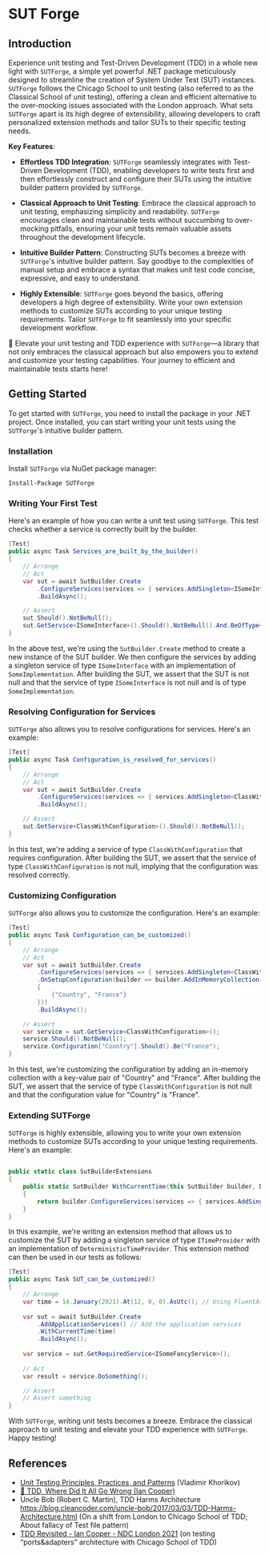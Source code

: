 # SUT Forge

## Introduction

Experience unit testing and Test-Driven Development (TDD) in a whole new light with `SUTForge`, a simple yet powerful .NET package meticulously designed to streamline the creation of System Under Test (SUT) instances. `SUTForge` follows the Chicago School to unit testing (also referred to as the Classical School of unit testing), offering a clean and efficient alternative to the over-mocking issues associated with the London approach. What sets `SUTForge` apart is its high degree of extensibility, allowing developers to craft personalized extension methods and tailor SUTs to their specific testing needs.



**Key Features**:

- **Effortless TDD Integration**: `SUTForge` seamlessly integrates with Test-Driven Development (TDD), enabling developers to write tests first and then effortlessly construct and configure their SUTs using the intuitive builder pattern provided by `SUTForge`.

- **Classical Approach to Unit Testing**: Embrace the classical approach to unit testing, emphasizing simplicity and readability. `SUTForge` encourages clean and maintainable tests without succumbing to over-mocking pitfalls, ensuring your unit tests remain valuable assets throughout the development lifecycle.

- **Intuitive Builder Pattern**: Constructing SUTs becomes a breeze with `SUTForge`'s intuitive builder pattern. Say goodbye to the complexities of manual setup and embrace a syntax that makes unit test code concise, expressive, and easy to understand.

- **Highly Extensible**: `SUTForge` goes beyond the basics, offering developers a high degree of extensibility. Write your own extension methods to customize SUTs according to your unique testing requirements. Tailor `SUTForge` to fit seamlessly into your specific development workflow.

💪 Elevate your unit testing and TDD experience with `SUTForge`—a library that not only embraces the classical approach but also empowers you to extend and customize your testing capabilities. Your journey to efficient and maintainable tests starts here!

## Getting Started

To get started with `SUTForge`, you need to install the package in your .NET project. Once installed, you can start writing your unit tests using the `SUTForge`'s intuitive builder pattern.

### Installation

Install `SUTForge` via NuGet package manager:

```shell
Install-Package SUTForge
```

### Writing Your First Test

Here's an example of how you can write a unit test using `SUTForge`. This test checks whether a service is correctly built by the builder.

```csharp
[Test]
public async Task Services_are_built_by_the_builder()
{
    // Arrange
    // Act
    var sut = await SutBuilder.Create
        .ConfigureServices(services => { services.AddSingleton<ISomeInterface, SomeImplementation>(); })
        .BuildAsync();

    // Assert
    sut.Should().NotBeNull();
    sut.GetService<ISomeInterface>().Should().NotBeNull().And.BeOfType<SomeImplementation>();
}
```

In the above test, we're using the `SutBuilder.Create` method to create a new instance of the SUT builder. We then configure the services by adding a singleton service of type `ISomeInterface` with an implementation of `SomeImplementation`. After building the SUT, we assert that the SUT is not null and that the service of type `ISomeInterface` is not null and is of type `SomeImplementation`.

### Resolving Configuration for Services

`SUTForge` also allows you to resolve configurations for services. Here's an example:

```csharp
[Test]
public async Task Configuration_is_resolved_for_services()
{
    // Arrange
    // Act
    var sut = await SutBuilder.Create
        .ConfigureServices(services => { services.AddSingleton<ClassWithConfiguration>(); })
        .BuildAsync();

    // Assert
    sut.GetService<ClassWithConfiguration>().Should().NotBeNull();
}
```

In this test, we're adding a service of type `ClassWithConfiguration` that requires configuration. After building the SUT, we assert that the service of type `ClassWithConfiguration` is not null, implying that the configuration was resolved correctly.

### Customizing Configuration

`SUTForge` also allows you to customize the configuration. Here's an example:

```csharp
[Test]
public async Task Configuration_can_be_customized()
{
    // Arrange
    // Act
    var sut = await SutBuilder.Create
        .ConfigureServices(services => { services.AddSingleton<ClassWithConfiguration>(); })
        .OnSetupConfiguration(builder => builder.AddInMemoryCollection(new Dictionary<string, string>
        {
            {"Country", "France"}
        }))
        .BuildAsync();

    // Assert
    var service = sut.GetService<ClassWithConfiguration>();
    service.Should().NotBeNull();
    service.Configuration["Country"].Should().Be("France");
}
```

In this test, we're customizing the configuration by adding an in-memory collection with a key-value pair of "Country" and "France". After building the SUT, we assert that the service of type `ClassWithConfiguration` is not null and that the configuration value for "Country" is "France".

### Extending SUTForge

`SUTForge` is highly extensible, allowing you to write your own extension methods to customize SUTs according to your unique testing requirements. Here's an example:

```csharp   

public static class SutBuilderExtensions
{
    public static SutBuilder WithCurrentTime(this SutBuilder builder, DateTime time)
    {
        return builder.ConfigureServices(services => { services.AddSingleton<ITimeProvider(new DeterministicTimeProvider(time)); });
    }
}   
```


In this example, we're writing an extension method that allows us to customize the SUT by adding a singleton service of type `ITimeProvider` with an implementation of `DeterministicTimeProvider`. This extension method can then be used in our tests as follows:

```csharp   
[Test]
public async Task SUT_can_be_customized()
{
    // Arrange
    var time = 14.January(2021).At(12, 0, 0).AsUtc(); // Using FluentAssertions
    
    var sut = await SutBuilder.Create
        .AddApplicationServices() // Add the application services
        .WithCurrentTime(time)
        .BuildAsync();
    
    var service = sut.GetRequiredService<ISomeFancyService>();
    
    // Act
    var result = service.DoSomething();

    // Assert
    // Assert something
}
```

With `SUTForge`, writing unit tests becomes a breeze. Embrace the classical approach to unit testing and elevate your TDD experience with `SUTForge`. Happy testing!

## References

- [Unit Testing Principles, Practices, and Patterns](https://www.goodreads.com/en/book/show/48927138) (Vladimir Khorikov) 
- [🚀 TDD, Where Did It All Go Wrong (Ian Cooper)](https://www.youtube.com/watch?v=EZ05e7EMOLM)
- Uncle Bob (Robert C. Martin), TDD Harms Architecture https://blog.cleancoder.com/uncle-bob/2017/03/03/TDD-Harms-Architecture.html (On a shift from London to Chicago School of TDD; About fallacy of <class>Test file pattern)
- [TDD Revisited - Ian Cooper - NDC London 2021](https://www.youtube.com/watch?v=vOO3hulIcsY) (on testing “ports&adapters” architecture with Chicago School of TDD)